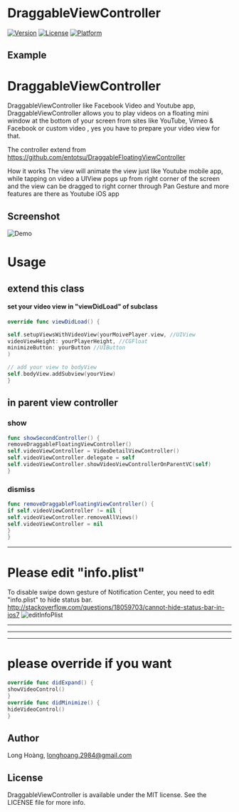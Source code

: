 # DraggableViewController

[![Version](https://img.shields.io/cocoapods/v/DraggableViewController.svg?style=flat)](https://cocoapods.org/pods/DraggableViewController)
[![License](https://img.shields.io/cocoapods/l/DraggableViewController.svg?style=flat)](https://cocoapods.org/pods/DraggableViewController)
[![Platform](https://img.shields.io/cocoapods/p/DraggableViewController.svg?style=flat)](https://cocoapods.org/pods/DraggableViewController)

## Example

# DraggableViewController
DraggableViewController like Facebook Video and Youtube app, DraggableViewController allows you to play videos on a floating mini window at the bottom of your screen from sites like YouTube, Vimeo & Facebook or custom video , yes you have to prepare your video view for that.

The controller extend from https://github.com/entotsu/DraggableFloatingViewController

How it works
The view will animate the view just like Youtube mobile app, while tapping on video a UIView pops up from right corner of the screen and the view can be dragged to right corner through Pan Gesture and more features are there as Youtube iOS app

Screenshot
------------
![Demo](https://media.giphy.com/media/MRHV79IVTgFtj6CAX9/200w_d.gif)



# Usage


## extend this class

#### set your video view in "viewDidLoad" of subclass

```swift
override func viewDidLoad() {

self.setupViewsWithVideoView(yourMoivePlayer.view, //UIView
videoViewHeight: yourPlayerHeight, //CGFloat
minimizeButton: yourButton //UIButton
)

// add your view to bodyView
self.bodyView.addSubview(yourView)
}
```

## in parent view controller

### show

```swift
func showSecondController() {
removeDraggableFloatingViewController()
self.videoViewController = VideoDetailViewController()
self.videoViewController.delegate = self
self.videoViewController.showVideoViewControllerOnParentVC(self)
}
```


### dismiss

```swift
func removeDraggableFloatingViewController() {
if self.videoViewController != nil {
self.videoViewController.removeAllViews()
self.videoViewController = nil
}
}
```




--------------------------------------------------


# Please edit "info.plist"
To disable swipe down gesture of Notification Center, you need to edit "info.plist" to hide status bar.
http://stackoverflow.com/questions/18059703/cannot-hide-status-bar-in-ios7
![editInfoPlist](http://i.stack.imgur.com/dM32P.png "editInfoPlist")


--------------------------------------------------

--------------------------------------------------

--------------------------------------------------
# please override if you want
```swift
override func didExpand() {
showVideoControl()
}
override func didMinimize() {
hideVideoControl()
}
```


<!--
## Minimam example Classes

### Minimam subclass

```swift
class VideoDetailViewController: DraggableViewController {

var moviePlayer: MPMoviePlayerController!

override func viewDidLoad() {
super.viewDidLoad()

// prepare your video player
moviePlayer = MPMoviePlayerController()

// prepare your closing button
let foldBtn = UIButton()
foldBtn.frame = CGRect(x: 0, y: 0, width: 44, height: 44)
foldBtn.setImage(UIImage(named: "DownArrow"), forState: UIControlState.Normal)

// please call this in "viewDidLoad"
self.setupViewsWithVideoView(moviePlayer.view,
videoViewHeight: 160,
foldButton: foldBtn
);

// you can add sub views on bodyView
let testView = UILabel()
testView.frame = CGRect(x: 20, y: 20, width: 100, height: 40)
testView.text = "test view"
self.bodyView.addSubview(testView)
}

// please override if you want
override func didExpand() {
showVideoControl()
}
override func didMinimize() {
hideVideoControl()
}
}
```


### Minimam parent view controller

```swift
class FirstViewController: UIViewController , DraggableViewControllerDelegate {

var videoViewController: VideoDetailViewController!

@IBAction func onTapButton(sender: AnyObject) {
self.showSecondController()
}

override func viewWillDisappear(animated: Bool) {
// when go to fullscreen, this is also called
if !self.videoViewController.isFullScreen() {
removeDraggableFloatingViewController()
}
}

func showSecondController() {
removeDraggableFloatingViewController()
self.videoViewController = VideoDetailViewController()
self.videoViewController.delegate = self
self.videoViewController.showVideoViewControllerOnParentVC(self)
}

// DraggableFloatingViewControllerDelegate
func removeDraggableFloatingViewController() {
if self.videoViewController != nil {
self.videoViewController.removeAllViews()
self.videoViewController = nil
}
}
}


```
-->



## Author

Long Hoàng, longhoang.2984@gmail.com

## License

DraggableViewController is available under the MIT license. See the LICENSE file for more info.


